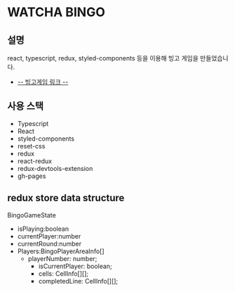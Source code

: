 # WATCHA BINGO

## 설명

react, typescript, redux, styled-components 등을 이용해 빙고 게임을 만들었습니다. 

* [ -- 빙고게임 링크 --](https://wndudqus.github.io/bingo_with_redux/)

## 사용 스택
 * Typescript
 * React
 * styled-components
 * reset-css
 * redux
 * react-redux
 * redux-devtools-extension
 * gh-pages

## redux store data structure

BingoGameState
* isPlaying:boolean
* currentPlayer:number
* currentRound:number
* Players:BingoPlayerAreaInfo[]
	* playerNumber: number;
	    * isCurrentPlayer: boolean;
	    * cells: CellInfo[][];
	    * completedLine: CellInfo[][];

